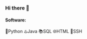 ### Hi there 👋

<!--
**EdvinSim/EdvinSim** is a ✨ _special_ ✨ repository because its `README.md` (this file) appears on your GitHub profile.
-->

#### Software:
🐍Python
♨️Java
📚SQL
🌐HTML
🐚SSH
